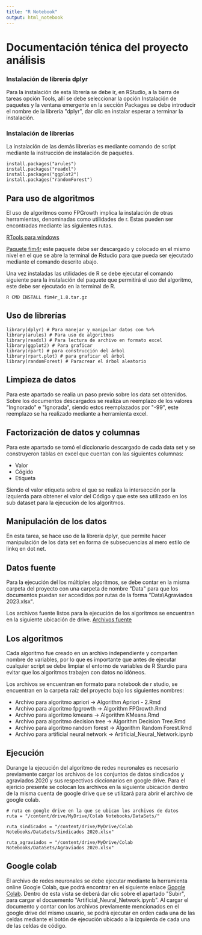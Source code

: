 ```yaml
---
title: "R Notebook"
output: html_notebook
---
```


# Documentación ténica del proyecto análisis

### Instalación de librería dplyr
Para la instalación de esta librería se debe ir, en RStudio, a la barra de tareas opción Tools, allí se debe seleccionar la opción Instalación de paquetes y la ventana emergente en la sección Packages se debe introducir el nombre de la librería "dplyr", dar clic en instalar esperar a terminar la instalación.

### Instalación de librerías
La instalación de las demás librerías es mediante comando de script mediante la instrucción de instalación de paquetes.

```{r}
install.packages("arules")
install.packages("readxl")
install.packages("ggplot2")
install.packages("randomForest")
```

## Para uso de algoritmos
El uso de algoritmos como FPGrowth implica la instalación de otras herramientas, denominadas como utilidades de r.
Estas pueden ser encontradas mediante las siguientes rutas.

[RTools para windows](https://cran.r-project.org/bin/windows/Rtools/ )

[Paquete fim4r](https://borgelt.net/fim4r.html ) este paquete debe ser descargado y colocado en el mismo nivel en el que se abre la terminal de Rstudio para que pueda ser ejecutado mediante el comando descrito abajo.

Una vez instaladas las utilidades de R se debe ejecutar el comando siguiente para la instalación del paquete que permitirá el uso del algoritmo, este debe ser ejecutado en la terminal de R.

```{cmd}
R CMD INSTALL fim4r_1.8.tar.gz 
```

## Uso de librerías
```{r}
library(dplyr) # Para manejar y manipular datos con %>%
library(arules) # Para uso de algoritmos
library(readxl) # Para lectura de archivo en formato excel
library(ggplot2) # Para graficar
library(rpart) # para construcción del árbol
library(rpart.plot) # para graficar el árbol
library(randomForest) # Paracrear el árbol aleatorio
```

## Limpieza de datos
Para este apartado se realia un paso previo sobre los data set obtenidos. Sobre los documentos descargados se realiza un reemplazo de los valores "Ingnorado" e "Ignorada", siendo estos reemplazados por "-99", este reemplazo se ha realizado mediante a herramienta excel. 

## Factorización de datos y columnas
Para este apartado se tomó el diccionario descargado de cada data set y se construyeron tablas en excel que cuentan con las siguientes columnas:
- Valor
- Cógido
- Etiqueta

Siendo el valor etiqueta sobre el que se realiza la intersección por la izquierda para obtener el valor del Código y que este sea utilizado en los sub dataset para la ejecución de los algoritmos.

## Manipulación de los datos
En esta tarea, se hace uso de la librería dplyr, que permite hacer manipulación de los data set en forma de subsecuencias al mero estilo de linkq en dot net.

## Datos fuente
Para la ejecución del los múltiples algoritmos, se debe contar en la misma carpeta del proyecto con una carpeta de nombre "Data" para que los documentos puedan ser accedidos por rutas de la forma "Data\\Agraviados 2023.xlsx". 

Los archivos fuente listos para la ejecución de los algoritmos se encuentran en la siguiente ubicación de drive. [Archivos fuente](https://drive.google.com/drive/folders/1dhubu3eA1Dn4KA6NBshbhe42vZ9RTHfV?usp=sharing)


## Los algoritmos
Cada algoritmo fue creado en un archivo independiente y comparten nombre de variables, por lo que es importante que antes de ejecutar cualquier script se debe limpiar el entorno de variables de R Sturdio para evitar que los algoritmos trabajen con datos no idóneos.

Los archivos se encuentran en formato para notebook de r studio, se encuentran en la carpeta raíz del proyecto bajo los siguientes nombres:
- Archivo para algoritmo apriori -> Algorithm Apriori - 2.Rmd
- Archivo para algoritmo fpgrowth -> Algorithm FPGrowth.Rmd
- Archivo para algoritmo kmeans -> Algorithm KMeans.Rmd
- Archivo para algoritmo decision tree -> Algorithm Decision Tree.Rmd
- Archivo para algoritmo random forest -> Algorithm Random Forest.Rmd
- Archivo para artificial neural network -> Artificial_Neural_Network.ipynb

## Ejecución 
Durange la ejecución del algoritmo de redes neuronales es necesario previamente cargar los archivos de los conjuntos de datos sindicados y agraviados 2020 y sus respectivos diccionarios en google drive. 
Para el ejericio presente se colocan los archivos en la siguiente ubicación dentro de la misma cuenta de google drive que se utilizará para abrir el archivo de google colab.

```{R}
# ruta en google drive en la que se ubican los archivos de datos
ruta = "/content/drive/MyDrive/Colab Notebooks/DataSets/"

ruta_sindicados = "/content/drive/MyDrive/Colab Notebooks/DataSets/Sindicados 2020.xlsx"

ruta_agraviados = "/content/drive/MyDrive/Colab Notebooks/DataSets/Agraviados 2020.xlsx" 
```

## Google colab
El archivo de redes neuronales se debe ejecutar mediante la herramienta online Google Colab, que podrá encontrar en el siguiente enlace [Google Colab](https://colab.research.google.com/). Dentro de esta vista se deberá dar clic sobre el apartado "Subir", para cargar el docuemento "Artificial_Neural_Network.ipynb". Al cargar el documento y contar con los archivos previamente mencionados en el google drive del mismo usuario, se podrá ejecutar en orden cada una de las celdas mediante el botón de ejecución ubicado a la izquierda de cada una de las celdas de código.


